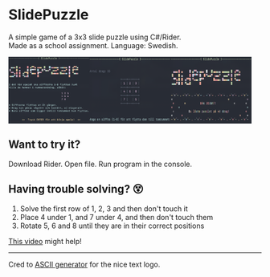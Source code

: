 # SlidePuzzle
A simple game of a 3x3 slide puzzle using C#/Rider.<br />
Made as a school assignment. Language: Swedish.          

<div style="display:flex;">
<img src="https://github.com/sanlof/SlidePuzzle/blob/main/Screenshot1.png" alt="Screenshot of welcome screen" width="32%" />
<img src="https://github.com/sanlof/SlidePuzzle/blob/main/Screenshot2.png" alt="Screenshot of game in action" width="32%" />
<img src="https://github.com/sanlof/SlidePuzzle/blob/main/Screenshot3.png" alt="Screenshot of winner screen" width="32%" />
</div>

## Want to try it?
Download Rider. Open file. Run program in the console.

## Having trouble solving? 😵

1. Solve the first row of 1, 2, 3 and then don't touch it
2. Place 4 under 1, and 7 under 4, and then don't touch them
3. Rotate 5, 6 and 8 until they are in their correct positions

[This video](https://www.youtube.com/watch?v=NoUFgLGVVgw) might help!<br />


---
Cred to [ASCII generator](https://patorjk.com/software/taag/#p=display&f=Graffiti&t=Type%20Something%20) for the nice text logo.
